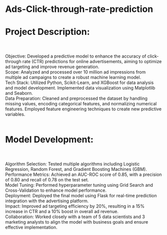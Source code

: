 # Ads-Click-through-rate-prediction

# Project Description:
<br>
<br>
Objective: Developed a predictive model to enhance the accuracy of click-through rate (CTR) predictions for online advertisements, aiming to optimize ad targeting and improve revenue generation.
<br>
Scope: Analyzed and processed over 10 million ad impressions from multiple ad campaigns to create a robust machine learning model.
<br>
Tech Stack: Utilized Python, Scikit-Learn, and XGBoost for data analysis and model development. Implemented data visualization using Matplotlib and Seaborn.
<br>
Data Preparation: Cleaned and preprocessed the dataset by handling missing values, encoding categorical features, and normalizing numerical features. Employed feature engineering techniques to create new predictive variables.
<br>
<br>

# Model Development:
<br>
<br>
Algorithm Selection: Tested multiple algorithms including Logistic Regression, Random Forest, and Gradient Boosting Machines (GBM).
<br>
Performance Metrics: Achieved an AUC-ROC score of 0.85, with a precision of 0.80 and recall of 0.78 on the test set.
<br>
Model Tuning: Performed hyperparameter tuning using Grid Search and Cross-Validation to enhance model performance.
<br>
Deployment: Deployed the final model using Flask for real-time prediction integration with the advertising platform.
<br>
Impact: Improved ad targeting efficiency by 20%, resulting in a 15% increase in CTR and a 10% boost in overall ad revenue.
<br>
Collaboration: Worked closely with a team of 5 data scientists and 3 marketing analysts to align the model with business goals and ensure effective implementation.
